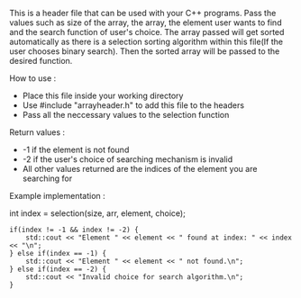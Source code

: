 This is a header file that can be used with your C++ programs. Pass the values such as size of the array, the array, the element user wants to find and the search function of user's choice. The array passed will get sorted automatically as there is a selection sorting algorithm within this file(If the user chooses binary search). Then the sorted array will be passed to the desired function.

How to use :
- Place this file inside your working directory
- Use #include "arrayheader.h" to add this file to the headers
- Pass all the neccessary values to the selection function

Return values :
- -1 if the element is not found
- -2 if the user's choice of searching mechanism is invalid
- All other values returned are the indices of the element you are searching for

Example implementation :

int index = selection(size, arr, element, choice);

    if(index != -1 && index != -2) {
        std::cout << "Element " << element << " found at index: " << index << "\n";
    } else if(index == -1) {
        std::cout << "Element " << element << " not found.\n";
    } else if(index == -2) {
        std::cout << "Invalid choice for search algorithm.\n";
    }